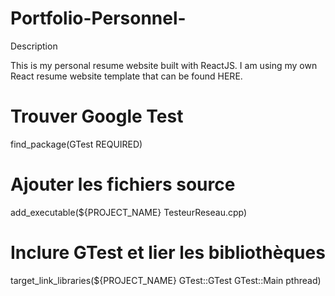 # Portfolio-Personnel-
Description

This is my personal resume website built with ReactJS. I am using my own React resume website template that can be found HERE.
# Trouver Google Test
find_package(GTest REQUIRED)

# Ajouter les fichiers source
add_executable(${PROJECT_NAME} TesteurReseau.cpp)

# Inclure GTest et lier les bibliothèques
target_link_libraries(${PROJECT_NAME} GTest::GTest GTest::Main pthread)
